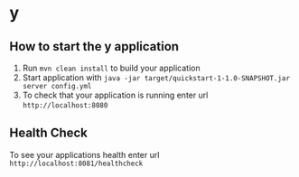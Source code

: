 # y

How to start the y application
---

1. Run `mvn clean install` to build your application
1. Start application with `java -jar target/quickstart-1-1.0-SNAPSHOT.jar server config.yml`
1. To check that your application is running enter url `http://localhost:8080`

Health Check
---

To see your applications health enter url `http://localhost:8081/healthcheck`
